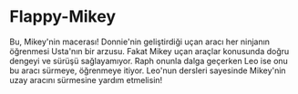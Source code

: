 # Flappy-Mikey

Bu, Mikey'nin macerası! Donnie'nin geliştirdiği uçan aracı her ninjanın öğrenmesi Usta'nın bir arzusu. Fakat Mikey uçan araçlar konusunda doğru dengeyi ve sürüşü sağlayamıyor. Raph onunla dalga geçerken Leo ise onu bu aracı sürmeye, öğrenmeye itiyor. Leo'nun dersleri sayesinde Mikey'nin uzay aracını sürmesine yardım etmelisin!
